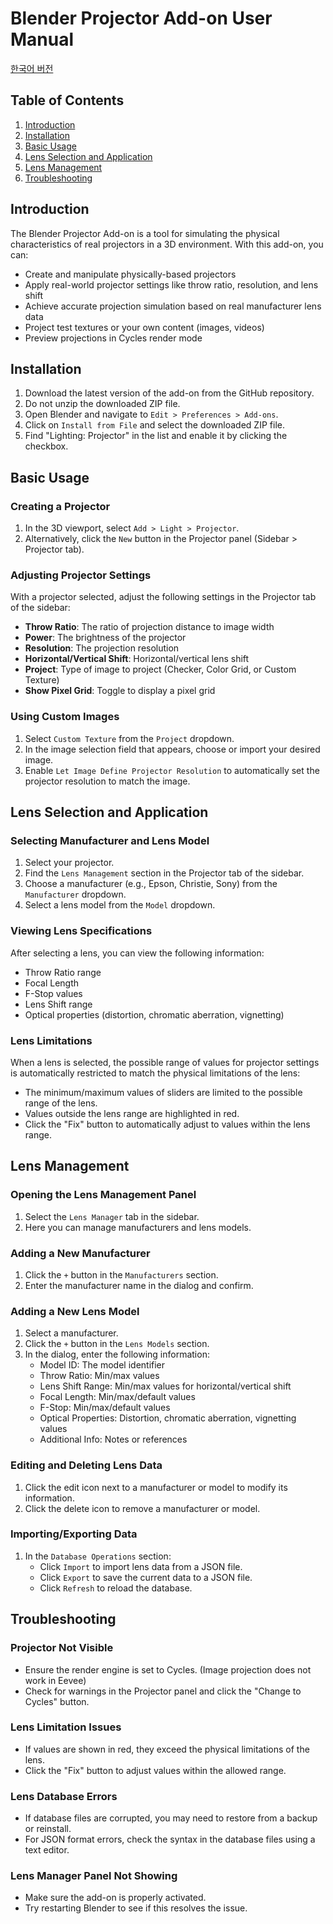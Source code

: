 # Blender Projector Add-on User Manual

[한국어 버전](user-manual-ko.md)

## Table of Contents
1. [Introduction](#introduction)
2. [Installation](#installation)
3. [Basic Usage](#basic-usage)
4. [Lens Selection and Application](#lens-selection-and-application)
5. [Lens Management](#lens-management)
6. [Troubleshooting](#troubleshooting)

## Introduction

The Blender Projector Add-on is a tool for simulating the physical characteristics of real projectors in a 3D environment. With this add-on, you can:

- Create and manipulate physically-based projectors
- Apply real-world projector settings like throw ratio, resolution, and lens shift
- Achieve accurate projection simulation based on real manufacturer lens data
- Project test textures or your own content (images, videos)
- Preview projections in Cycles render mode

## Installation

1. Download the latest version of the add-on from the GitHub repository.
2. Do not unzip the downloaded ZIP file.
3. Open Blender and navigate to `Edit > Preferences > Add-ons`.
4. Click on `Install from File` and select the downloaded ZIP file.
5. Find "Lighting: Projector" in the list and enable it by clicking the checkbox.

## Basic Usage

### Creating a Projector

1. In the 3D viewport, select `Add > Light > Projector`.
2. Alternatively, click the `New` button in the Projector panel (Sidebar > Projector tab).

### Adjusting Projector Settings

With a projector selected, adjust the following settings in the Projector tab of the sidebar:

- **Throw Ratio**: The ratio of projection distance to image width
- **Power**: The brightness of the projector
- **Resolution**: The projection resolution
- **Horizontal/Vertical Shift**: Horizontal/vertical lens shift
- **Project**: Type of image to project (Checker, Color Grid, or Custom Texture)
- **Show Pixel Grid**: Toggle to display a pixel grid

### Using Custom Images

1. Select `Custom Texture` from the `Project` dropdown.
2. In the image selection field that appears, choose or import your desired image.
3. Enable `Let Image Define Projector Resolution` to automatically set the projector resolution to match the image.

## Lens Selection and Application

### Selecting Manufacturer and Lens Model

1. Select your projector.
2. Find the `Lens Management` section in the Projector tab of the sidebar.
3. Choose a manufacturer (e.g., Epson, Christie, Sony) from the `Manufacturer` dropdown.
4. Select a lens model from the `Model` dropdown.

### Viewing Lens Specifications

After selecting a lens, you can view the following information:
- Throw Ratio range
- Focal Length
- F-Stop values
- Lens Shift range
- Optical properties (distortion, chromatic aberration, vignetting)

### Lens Limitations

When a lens is selected, the possible range of values for projector settings is automatically restricted to match the physical limitations of the lens:

- The minimum/maximum values of sliders are limited to the possible range of the lens.
- Values outside the lens range are highlighted in red.
- Click the "Fix" button to automatically adjust to values within the lens range.

## Lens Management

### Opening the Lens Management Panel

1. Select the `Lens Manager` tab in the sidebar.
2. Here you can manage manufacturers and lens models.

### Adding a New Manufacturer

1. Click the `+` button in the `Manufacturers` section.
2. Enter the manufacturer name in the dialog and confirm.

### Adding a New Lens Model

1. Select a manufacturer.
2. Click the `+` button in the `Lens Models` section.
3. In the dialog, enter the following information:
   - Model ID: The model identifier
   - Throw Ratio: Min/max values
   - Lens Shift Range: Min/max values for horizontal/vertical shift
   - Focal Length: Min/max/default values
   - F-Stop: Min/max/default values
   - Optical Properties: Distortion, chromatic aberration, vignetting values
   - Additional Info: Notes or references

### Editing and Deleting Lens Data

1. Click the edit icon next to a manufacturer or model to modify its information.
2. Click the delete icon to remove a manufacturer or model.

### Importing/Exporting Data

1. In the `Database Operations` section:
   - Click `Import` to import lens data from a JSON file.
   - Click `Export` to save the current data to a JSON file.
   - Click `Refresh` to reload the database.

## Troubleshooting

### Projector Not Visible

- Ensure the render engine is set to Cycles. (Image projection does not work in Eevee)
- Check for warnings in the Projector panel and click the "Change to Cycles" button.

### Lens Limitation Issues

- If values are shown in red, they exceed the physical limitations of the lens.
- Click the "Fix" button to adjust values within the allowed range.

### Lens Database Errors

- If database files are corrupted, you may need to restore from a backup or reinstall.
- For JSON format errors, check the syntax in the database files using a text editor.

### Lens Manager Panel Not Showing

- Make sure the add-on is properly activated.
- Try restarting Blender to see if this resolves the issue.
